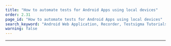 ```yaml
---
title: "How to automate tests for Android Apps using local devices"
order: 2.31
page_id: "How to automate tests for Android Apps using local devices"
search_keyword: "Android Web Application, Recorder, Testsigma Tutorials"
warning: false
---
```

---

